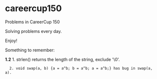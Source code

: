 careercup150
============

Problems in CareerCup 150

Solving problems every day.

Enjoy!

Something to remember:

**1.2**
	  1. strlen() returns the length of the string, exclude '\0'.

	  2. void swap(a, b) {a = a^b; b = a^b; a = a^b;} has bug in swap(a, a).
	  
